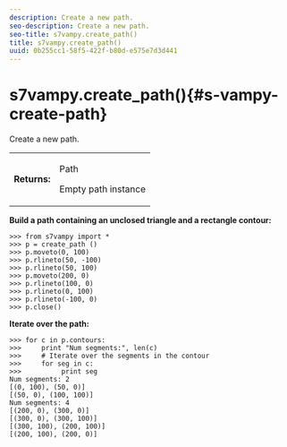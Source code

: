 ```yaml
---
description: Create a new path.
seo-description: Create a new path.
seo-title: s7vampy.create_path()
title: s7vampy.create_path()
uuid: 0b255cc1-58f5-422f-b80d-e575e7d3d441
---
```


# s7vampy.create_path(){#s-vampy-create-path}

Create a new path.

<table id="table_D41317F7E3D1416B8069C10D66CBB6B6"> 
 <tbody> 
  <tr> 
   <td> <b> Returns:</b> </td> 
   <td> <p> <span class="codeph"> Path</span> </p> <p>Empty path instance </p> </td> 
  </tr> 
 </tbody> 
</table>

**Build a path containing an unclosed triangle and a rectangle contour:**

```
>>> from s7vampy import *
>>> p = create_path ()
>>> p.moveto(0, 100)
>>> p.rlineto(50, -100)
>>> p.rlineto(50, 100)
>>> p.moveto(200, 0)
>>> p.rlineto(100, 0)
>>> p.rlineto(0, 100)
>>> p.rlineto(-100, 0)
>>> p.close()
```

**Iterate over the path:**

```
>>> for c in p.contours:
>>>     print "Num segments:", len(c)
>>>     # Iterate over the segments in the contour
>>>     for seg in c:
>>>          print seg
Num segments: 2
[(0, 100), (50, 0)]
[(50, 0), (100, 100)]
Num segments: 4
[(200, 0), (300, 0)]
[(300, 0), (300, 100)]
[(300, 100), (200, 100)]
[(200, 100), (200, 0)]
```

